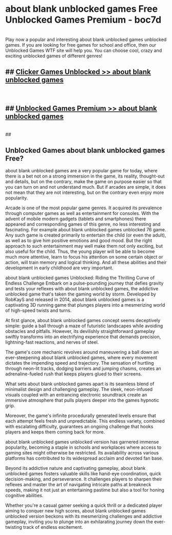 # about blank unblocked games  Free Unblocked Games Premium - boc7d <br>
<br>
Play now a popular and interesting about blank unblocked games unblocked games. If you are looking for free games for school and office, then our Unblocked Games WTF site will help you. You can choose cool, crazy and exciting unblocked games of different genres!


## ##  [Clicker Games Unblocked >> about blank unblocked games](http://freeplayer.one?title=about_blank_unblocked_games&ref=UGames)
  <br>

##  ## [Unblocked Games Premium >> about blank unblocked games](http://freeplayer.one?title=about_blank_unblocked_games&ref=UGames)
  <br>
  ##



## Unblocked Games about blank unblocked games Free?

about blank unblocked games are a very popular game for today, where there is a bet not on a strong immersion in the game, its reality, thought-out and details, but on the contrary, make the game on purpose easier so that you can turn on and not understand much. But if arcades are simple, it does not mean that they are not interesting, but on the contrary even enjoy more popularity.

Arcade is one of the most popular game genres. It acquired its prevalence through computer games as well as entertainment for consoles. With the advent of mobile modern gadgets (tablets and smartphones) there appeared and corresponding games of this genre, no less interesting and fascinating. For example about blank unblocked games unblocked 76 game. Any such game is created primarily to entertain the child (or even the adult), as well as to give him positive emotions and good mood. But the right approach to such entertainment may well make them not only exciting, but also useful for the child. Thus, the young player will be able to become much more attentive, learn to focus his attention on some certain object or action, will train memory and logical thinking. And all these abilities and their development in early childhood are very important.

about blank unblocked games Unblocked: Riding the Thrilling Curve of Endless Challenge
Embark on a pulse-pounding journey that defies gravity and tests your reflexes with about blank unblocked games, the addictive unblocked game that's taken the gaming world by storm. Developed by RobKayS and released in 2014, about blank unblocked games is a captivating 3D running game that plunges players into a mesmerizing world of high-speed twists and turns.

At first glance, about blank unblocked games concept seems deceptively simple: guide a ball through a maze of futuristic landscapes while avoiding obstacles and pitfalls. However, its devilishly straightforward gameplay swiftly transforms into an electrifying experience that demands precision, lightning-fast reactions, and nerves of steel.

The game's core mechanic revolves around maneuvering a ball down an ever-steepening about blank unblocked games, where every movement dictates the impending speed and trajectory. The sensation of hurtling through neon-lit tracks, dodging barriers and jumping chasms, creates an adrenaline-fueled rush that keeps players glued to their screens.

What sets about blank unblocked games apart is its seamless blend of minimalist design and challenging gameplay. The sleek, neon-infused visuals coupled with an entrancing electronic soundtrack create an immersive atmosphere that pulls players deeper into the games hypnotic grip.

Moreover, the game's infinite procedurally generated levels ensure that each attempt feels fresh and unpredictable. This endless variety, combined with escalating difficulty, guarantees an ongoing challenge that hooks players and keeps them coming back for more.

about blank unblocked games unblocked version has garnered immense popularity, becoming a staple in schools and workplaces where access to gaming sites might otherwise be restricted. Its availability across various platforms has contributed to its widespread acclaim and devoted fan base.

Beyond its addictive nature and captivating gameplay, about blank unblocked games fosters valuable skills like hand-eye coordination, quick decision-making, and perseverance. It challenges players to sharpen their reflexes and master the art of navigating intricate paths at breakneck speeds, making it not just an entertaining pastime but also a tool for honing cognitive abilities.

Whether you're a casual gamer seeking a quick thrill or a dedicated player aiming to conquer new high scores, about blank unblocked games unblocked version beckons with its mesmerizing challenges and addictive gameplay, inviting you to plunge into an exhilarating journey down the ever-twisting track of endless excitement.